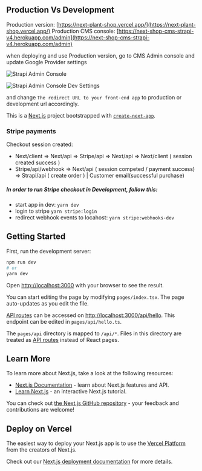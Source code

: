 ## Production Vs Development

Production version: [https://next-plant-shop.vercel.app/](https://next-plant-shop.vercel.app/)
Production CMS console: [https://next-shop-cms-strapi-v4.herokuapp.com/admin](https://next-shop-cms-strapi-v4.herokuapp.com/admin)

when deploying and use Production version, go to CMS Admin console and update Google Provider settings

![Strapi Admin Console](https://res.cloudinary.com/dlw2jic1w/image/upload/v1654265011/Screenshot_2022-06-03_at_17.01.38_glicar.png "Strapi Admin Console]")

![Strapi Admin Console Dev Settings](https://res.cloudinary.com/dlw2jic1w/image/upload/v1654265445/Screenshot_2022-06-03_at_17.09.53_dfuzko.png "Strapi Admin Console Dev Settings]")

and change `The redirect URL to your front-end app` to production or development url accordingly.

This is a [Next.js](https://nextjs.org/) project bootstrapped with [`create-next-app`](https://github.com/vercel/next.js/tree/canary/packages/create-next-app).

### Stripe payments

Checkout session created:

- Next/client => Next/api => Stripe/api => Next/api => Next/client ( session created success )
- Stripe/api/webhook => Next/api ( session competed / payment success) => Strapi/api ( create order ) | Customer email(successful purchase)

##### In order to run Stripe checkout in Development, follow this:

- start app in dev: `yarn dev`
- login to stripe `yarn stripe:login`
- redirect webhook events to locahost: `yarn stripe:webhooks-dev`

## Getting Started

First, run the development server:

```bash
npm run dev
# or
yarn dev
```

Open [http://localhost:3000](http://localhost:3000) with your browser to see the result.

You can start editing the page by modifying `pages/index.tsx`. The page auto-updates as you edit the file.

[API routes](https://nextjs.org/docs/api-routes/introduction) can be accessed on [http://localhost:3000/api/hello](http://localhost:3000/api/hello). This endpoint can be edited in `pages/api/hello.ts`.

The `pages/api` directory is mapped to `/api/*`. Files in this directory are treated as [API routes](https://nextjs.org/docs/api-routes/introduction) instead of React pages.

## Learn More

To learn more about Next.js, take a look at the following resources:

- [Next.js Documentation](https://nextjs.org/docs) - learn about Next.js features and API.
- [Learn Next.js](https://nextjs.org/learn) - an interactive Next.js tutorial.

You can check out [the Next.js GitHub repository](https://github.com/vercel/next.js/) - your feedback and contributions are welcome!

## Deploy on Vercel

The easiest way to deploy your Next.js app is to use the [Vercel Platform](https://vercel.com/new?utm_medium=default-template&filter=next.js&utm_source=create-next-app&utm_campaign=create-next-app-readme) from the creators of Next.js.

Check out our [Next.js deployment documentation](https://nextjs.org/docs/deployment) for more details.
